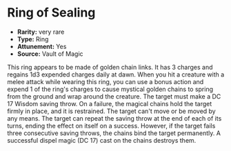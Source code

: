 
# Ring of Sealing

* **Rarity:** very rare
* **Type:** Ring
* **Attunement:** Yes
* **Source:** Vault of Magic


This ring appears to be made of golden chain links. It has 3 charges and regains 1d3 expended charges daily at dawn. When you hit a creature with a melee attack while wearing this ring, you can use a bonus action and expend 1 of the ring's charges to cause mystical golden chains to spring from the ground and wrap around the creature. The target must make a DC 17 Wisdom saving throw. On a failure, the magical chains hold the target firmly in place, and it is restrained. The target can't move or be moved by any means. The target can repeat the saving throw at the end of each of its turns, ending the effect on itself on a success. However, if the target fails three consecutive saving throws, the chains bind the target permanently. A successful dispel magic (DC 17) cast on the chains destroys them.
